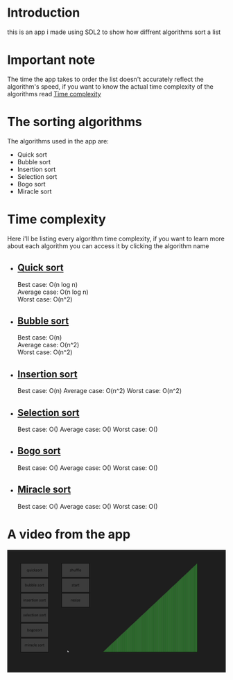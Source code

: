 # Introduction  
this is an app i made using SDL2 to show how diffrent algorithms sort a list

# Important note
The time the app takes to order the list doesn't accurately reflect the algorithm's speed, if you want to know the actual time complexity of the algorithms read [Time complexity](#Time-complexity)

# The sorting algorithms  
The algorithms used in the app are:  
* Quick sort
* Bubble sort  
* Insertion sort
* Selection sort
* Bogo sort
* Miracle sort

# Time complexity
Here i'll be listing every algorithm time complexity, if you want to learn more about each algorithm you can access it by clicking the algorithm name 
- ## [Quick sort](https://www.geeksforgeeks.org/time-and-space-complexity-analysis-of-quick-sort/)
  Best case: O(n log n)  
  Average case: O(n log n)  
  Worst case: O(n^2)

- ## [Bubble sort](https://www.geeksforgeeks.org/time-and-space-complexity-analysis-of-bubble-sort/)
  Best case: O(n)  
  Average case: O(n^2)  
  Worst case: O(n^2)

- ## [Insertion sort](https://www.geeksforgeeks.org/time-and-space-complexity-of-insertion-sort-algorithm/)
  Best case: O(n)
  Average case: O(n^2)
  Worst case: O(n^2)

- ## [Selection sort]()
  Best case: O()
  Average case: O()
  Worst case: O()

- ## [Bogo sort]()
  Best case: O()
  Average case: O()
  Worst case: O()

- ## [Miracle sort]()
  Best case: O()
  Average case: O()
  Worst case: O()

# A video from the app
![A video that shows how to app works](sort_visualizer.gif)
